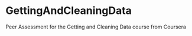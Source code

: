 GettingAndCleaningData
======================

Peer Assessment for the Getting and Cleaning Data course from Coursera 
